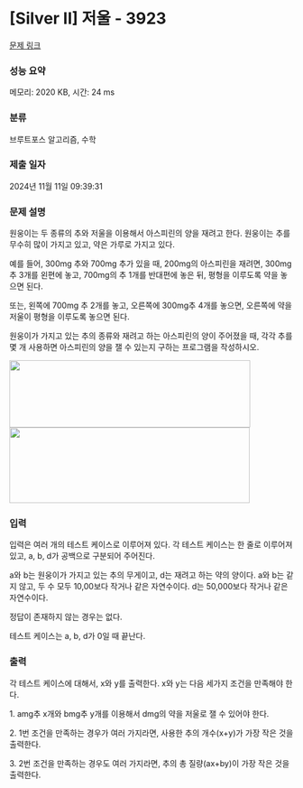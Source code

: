 # [Silver II] 저울 - 3923 

[문제 링크](https://www.acmicpc.net/problem/3923) 

### 성능 요약

메모리: 2020 KB, 시간: 24 ms

### 분류

브루트포스 알고리즘, 수학

### 제출 일자

2024년 11월 11일 09:39:31

### 문제 설명

<p>
	원웅이는 두 종류의 추와 저울을 이용해서 아스피린의 양을 재려고 한다. 원웅이는 추를 무수히 많이 가지고 있고, 약은 가루로 가지고 있다.</p>

<p>
	예를 들어, 300mg 추와 700mg 추가 있을 때, 200mg의 아스피린을 재려면, 300mg 추 3개를 왼편에 놓고, 700mg의 추 1개를 반대편에 놓은 뒤, 평형을 이루도록 약을 놓으면 된다. </p>
<p>
	또는, 왼쪽에 700mg 추 2개를 놓고, 오른쪽에 300mg추 4개를 놓으면, 오른쪽에 약을 저울이 평형을 이루도록 놓으면 된다.</p>

<p>
	원웅이가 가지고 있는 추의 종류와 재려고 하는 아스피린의 양이 주어졌을 때, 각각 추를 몇 개 사용하면 아스피린의 양을 잴 수 있는지 구하는 프로그램을 작성하시오.</p>

<p>
	<img alt="" src="" style="width: 427px; height: 119px;"><img alt="" src="" style="width: 426px; height: 134px;"></p>

### 입력 

 <p>
	입력은 여러 개의 테스트 케이스로 이루어져 있다. 각 테스트 케이스는 한 줄로 이루어져 있고, a, b, d가 공백으로 구분되어 주어진다.</p>

<p>
	a와 b는 원웅이가 가지고 있는 추의 무게이고, d는 재려고 하는 약의 양이다. a와 b는 같지 않고, 두 수 모두 10,00보다 작거나 같은 자연수이다. d는 50,000보다 작거나 같은 자연수이다.</p>

<p>
	정답이 존재하지 않는 경우는 없다.</p>

<p>
	테스트 케이스는 a, b, d가 0일 때 끝난다.</p>

### 출력 

 <p>
	각 테스트 케이스에 대해서, x와 y를 출력한다. x와 y는 다음 세가지 조건을 만족해야 한다.</p>

<p>
	1. amg추 x개와 bmg추 y개를 이용해서 dmg의 약을 저울로 잴 수 있어야 한다.</p>

<p>
	2. 1번 조건을 만족하는 경우가 여러 가지라면, 사용한 추의 개수(x+y)가 가장 작은 것을 출력한다.</p>

<p>
	3. 2번 조건을 만족하는 경우도 여러 가지라면, 추의 총 질량(ax+by)이 가장 작은 것을 출력한다.</p>

